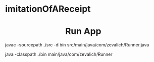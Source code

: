 # imitationOfAReceipt
<H1 align="center">Run App</H1>

<p>javac -sourcepath ./src -d bin src/main/java/com/zevalich/Runner.java</p>
<p>java -classpath  ./bin main/java/com/zevalich/Runner</p>
